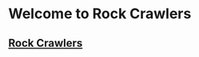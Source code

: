# Welcome to Rock Crawlers

## [Rock Crawlers](https://dtbissy.github.io/atlas-T3-final/landing.html)
